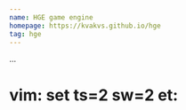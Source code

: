 ```yaml
---
name: HGE game engine
homepage: https://kvakvs.github.io/hge
tag: hge
---
```

...
# vim: set ts=2 sw=2 et:
